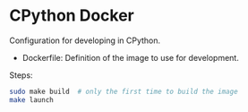 CPython Docker
==============

Configuration for developing in CPython.

- Dockerfile: Definition of the image to use for development.


Steps:

```bash
sudo make build  # only the first time to build the image
make launch
```
